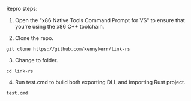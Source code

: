 Repro steps:

1. Open the "x86 Native Tools Command Prompt for VS" to ensure that you're using the x86 C++ toolchain.

2. Clone the repo.

```
git clone https://github.com/kennykerr/link-rs
```

3. Change to folder.

```
cd link-rs
```

4. Run test.cmd to build both exporting DLL and importing Rust project.

```
test.cmd
```
